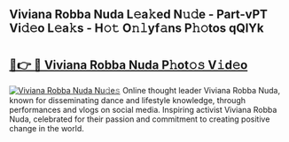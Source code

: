 ## Viviana Robba Nuda L𝚎a𝚔ed N𝚞𝚍e - Part-vPT Vi𝚍𝚎o L𝚎a𝚔s - H𝚘𝚝 O𝚗𝚕yf𝚊ns P𝚑𝚘tos qQlYk

# <h2><a href="http://kf8m7c.oniu.top/?m=Viviana+Robba+Nuda">🔗👉 🔴 Viviana Robba Nuda P𝚑ot𝚘𝚜 V𝚒d𝚎o</a></h2>

[![Viviana Robba Nuda Nu𝚍e𝚜](https://i.imgur.com/0qMVB7G.gif)](http://kf8m7c.oniu.top/?m=Viviana+Robba+Nuda)
Online thought leader Viviana Robba Nuda, known for disseminating dance and lifestyle knowledge, through performances and vlogs on social media. Inspiring activist Viviana Robba Nuda, celebrated for their passion and commitment to creating positive change in the world.  
